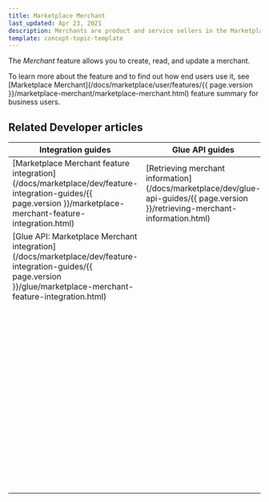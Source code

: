 ```yaml
---
title: Marketplace Merchant
last_updated: Apr 23, 2021
description: Merchants are product and service sellers in the Marketplace.
template: concept-topic-template
---
```


The *Merchant* feature allows you to create, read, and update a merchant.

To learn more about the feature and to find out how end users use it, see [Marketplace Merchant](/docs/marketplace/user/features/{{ page.version }}/marketplace-merchant/marketplace-merchant.html) feature summary for business users.

## Related Developer articles


|Integration guides  |Glue API guides  |Data import  |References  |
|---------|---------|---------|---------|
|[Marketplace Merchant feature integration](/docs/marketplace/dev/feature-integration-guides/{{ page.version }}/marketplace-merchant-feature-integration.html)     |[Retrieving merchant information](/docs/marketplace/dev/glue-api-guides/{{ page.version }}/retrieving-merchant-information.html)         | [File details: merchant.csv](/docs/marketplace/dev/data-import/{{ page.version }}/file-details-merchant-csv.html)        | [Merchant entity diagram](/docs/marketplace/dev/feature-walkthroughs/{{ page.version }}/marketplace-merchant/reference-merchant-entity-diagram.html)|
|[Glue API: Marketplace Merchant integration](/docs/marketplace/dev/feature-integration-guides/{{ page.version }}/glue/marketplace-merchant-feature-integration.html)     |         | [File details: merchant_profile.csv](/docs/marketplace/dev/data-import/{{ page.version }}/file-details-merchant-profile-csv.html)        ||
|     |         | [File details: merchant_profile_address.csv](/docs/marketplace/dev/data-import/{{ page.version }}/file-details-merchant-profile-address-csv.html)        ||
|     |         |[File details: merchant_stock.csv](/docs/marketplace/dev/data-import/{{ page.version }}/file-details-merchant-stock-csv.html)         ||
|     |         | [File details: merchant_store.csv](/docs/marketplace/dev/data-import/{{ page.version }}/file-details-merchant-store-csv.html)        ||
